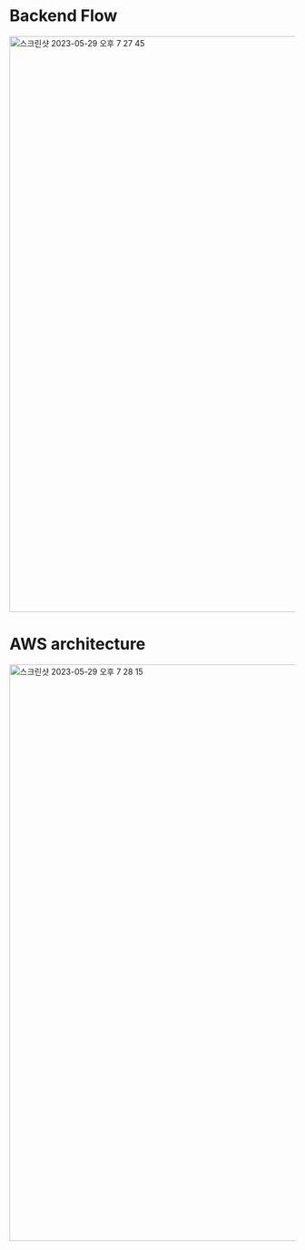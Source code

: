 # Backend Flow

<img width="1013" alt="스크린샷 2023-05-29 오후 7 27 45" src="https://github.com/shwncho/renu-msa/assets/88089316/db3a10e0-db14-4af5-895c-7b44c157d0a7">

# AWS architecture

<img width="1014" alt="스크린샷 2023-05-29 오후 7 28 15" src="https://github.com/shwncho/renu-msa/assets/88089316/ddc5441e-c00a-4d4f-b7ff-aacf688f32d9">

